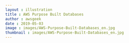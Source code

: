 ```yaml
---
layout : illustration
title : AWS Purpose Built Databases
author : awsgeek
date : 2019-05-03
image : images/AWS-Purpose-Built-Databases_en.jpg
thumbnail : images/AWS-Purpose-Built-Databases_en.jpg
---
```

